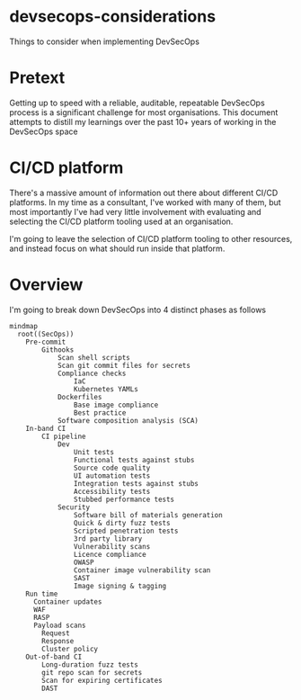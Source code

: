 # devsecops-considerations
Things to consider when implementing DevSecOps

# Pretext

Getting up to speed with a reliable, auditable, repeatable DevSecOps process is a significant challenge for most organisations. This document attempts to distill my learnings over the past 10+ years of working in the DevSecOps space

# CI/CD platform

There's a massive amount of information out there about different CI/CD platforms. In my time as a consultant, I've worked with many of them, but most importantly I've had very little involvement with evaluating and selecting the CI/CD platform tooling used at an organisation.

I'm going to leave the selection of CI/CD platform tooling to other resources, and instead focus on what should run inside that platform.

# Overview

I'm going to break down DevSecOps into 4 distinct phases as follows



```mermaid
mindmap
  root((SecOps))
    Pre-commit
        Githooks
            Scan shell scripts
            Scan git commit files for secrets
            Compliance checks
                IaC
                Kubernetes YAMLs
            Dockerfiles
                Base image compliance
                Best practice
            Software composition analysis (SCA)
    In-band CI
        CI pipeline
            Dev
                Unit tests
                Functional tests against stubs
                Source code quality
                UI automation tests
                Integration tests against stubs
                Accessibility tests
                Stubbed performance tests
            Security
                Software bill of materials generation
                Quick & dirty fuzz tests
                Scripted penetration tests
                3rd party library
                Vulnerability scans
                Licence compliance
                OWASP
                Container image vulnerability scan
                SAST
                Image signing & tagging
    Run time
      Container updates
      WAF
      RASP
      Payload scans
        Request
        Response
        Cluster policy
    Out-of-band CI
        Long-duration fuzz tests
        git repo scan for secrets
        Scan for expiring certificates
        DAST
```


